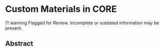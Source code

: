 # Custom Materials in CORE

!!! warning
    Flagged for Review.
    Incomplete or outdated information may be present.

## Abstract
